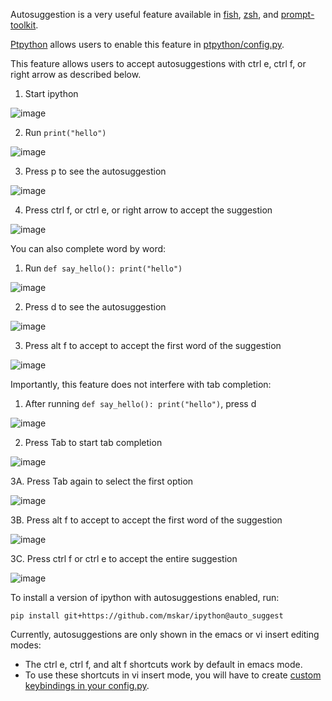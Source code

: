Autosuggestion is a very useful feature available in [fish](https://fishshell.com/), [zsh](https://en.wikipedia.org/wiki/Z_shell), and [prompt-toolkit](https://python-prompt-toolkit.readthedocs.io/en/master/pages/asking_for_input.html#auto-suggestion).

[Ptpython](https://github.com/prompt-toolkit/ptpython#ptpython) allows users to enable this feature in
[ptpython/config.py](https://github.com/prompt-toolkit/ptpython/blob/master/examples/ptpython_config/config.py#L90>).

This feature allows users to accept autosuggestions with ctrl e, ctrl f, or right arrow as described below.

1. Start ipython

![image](https://user-images.githubusercontent.com/13444106/94700432-76580100-0309-11eb-8798-040d47d1a540.png)

2. Run `print("hello")`

![image](https://user-images.githubusercontent.com/13444106/94700528-91c30c00-0309-11eb-920d-4ef8aa79d79a.png)

3. Press p to see the autosuggestion

![image](https://user-images.githubusercontent.com/13444106/94700681-bf0fba00-0309-11eb-94bd-bbddf4805da2.png)

4. Press ctrl f, or ctrl e, or right arrow to accept the suggestion

![image](https://user-images.githubusercontent.com/13444106/94700883-fd0cde00-0309-11eb-9aa8-17270951f021.png)

You can also complete word by word:

1. Run `def say_hello(): print("hello")`

![image](https://user-images.githubusercontent.com/13444106/94704474-f54f3880-030d-11eb-9d73-fa10ced850be.png)

2. Press d to see the autosuggestion

![image](https://user-images.githubusercontent.com/13444106/94704519-fe400a00-030d-11eb-8b73-3c35ffaf1a9d.png)

3. Press alt f to accept to accept the first word of the suggestion

![image](https://user-images.githubusercontent.com/13444106/94704602-14e66100-030e-11eb-90fc-d930463f52de.png)

Importantly, this feature does not interfere with tab completion:

1. After running `def say_hello(): print("hello")`, press d

![image](https://user-images.githubusercontent.com/13444106/94704519-fe400a00-030d-11eb-8b73-3c35ffaf1a9d.png)

2. Press Tab to start tab completion

![image](https://user-images.githubusercontent.com/13444106/94704969-80303300-030e-11eb-8379-6bff94582849.png)

3A. Press Tab again to select the first option

![image](https://user-images.githubusercontent.com/13444106/94705023-90481280-030e-11eb-9cf7-76170d1004b9.png)

3B. Press alt f to accept to accept the first word of the suggestion

![image](https://user-images.githubusercontent.com/13444106/94704602-14e66100-030e-11eb-90fc-d930463f52de.png)

3C. Press ctrl f or ctrl e to accept the entire suggestion

![image](https://user-images.githubusercontent.com/13444106/94705115-ab1a8700-030e-11eb-9dee-da98fccca0a6.png)

To install a version of ipython with autosuggestions enabled, run:

`pip install git+https://github.com/mskar/ipython@auto_suggest`

Currently, autosuggestions are only shown in the emacs or vi insert editing modes:
- The ctrl e, ctrl f, and alt f shortcuts work by default in emacs mode.
- To use these shortcuts in vi insert mode, you will have to create [custom keybindings in your config.py](https://github.com/mskar/setup/commit/2892fcee46f9f80ef7788f0749edc99daccc52f4/).
